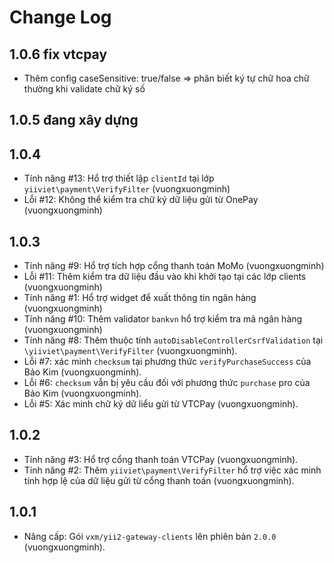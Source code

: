 Change Log
==========================

1.0.6 fix vtcpay
--------------------------
- Thêm config caseSensitive: true/false => phân biết ký tự chữ hoa chữ thường khi validate chữ ký số

1.0.5 đang xây dựng
--------------------------

1.0.4
--------------------------
- Tính năng #13: Hổ trợ thiết lập `clientId` tại lớp `yiiviet\payment\VerifyFilter` (vuongxuongminh)
- Lỗi #12: Không thể kiểm tra chữ ký dữ liệu gửi từ OnePay (vuongxuongminh)

1.0.3
--------------------------

- Tính năng #9: Hổ trợ tích hợp cổng thanh toán MoMo (vuongxuongminh)
- Lỗi #11: Thêm kiểm tra dữ liệu đầu vào khi khởi tạo tại các lớp clients (vuongxuongminh)
- Tính năng #1: Hổ trợ widget để xuất thông tin ngân hàng (vuongxuongminh)
- Tính năng #10: Thêm validator `bankvn` hổ trợ kiểm tra mã ngân hàng (vuongxuongminh)
- Tính năng #8: Thêm thuộc tính `autoDisableControllerCsrfValidation` tại `\yiiviet\payment\VerifyFilter` (vuongxuongminh). 
- Lỗi #7: xác minh `checksum` tại phương thức `verifyPurchaseSuccess` của Bảo Kim (vuongxuongminh).
- Lỗi #6: `checksum` vẫn bị yêu cầu đối với phương thức `purchase` pro của Bảo Kim (vuongxuongminh).
- Lỗi #5: Xác minh chữ ký dữ liểu gửi từ VTCPay (vuongxuongminh).

1.0.2
--------------------------

- Tính năng #3: Hổ trợ cổng thanh toán VTCPay (vuongxuongminh).
- Tính năng #2: Thêm `yiiviet\payment\VerifyFilter` hổ trợ việc xác minh tính hợp lệ của dữ liệu
gửi từ cổng thanh toán (vuongxuongminh).

1.0.1
--------------------------

- Nâng cấp: Gói `vxm/yii2-gateway-clients` lên phiên bản `2.0.0` (vuongxuongminh).

